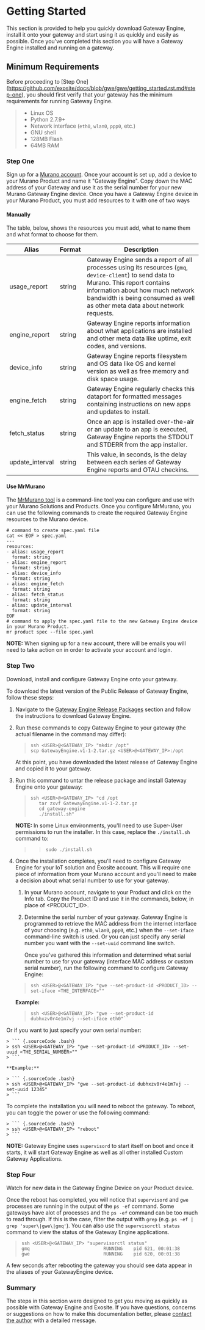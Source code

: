 Getting Started
===============

This section is provided to help you quickly download Gateway Engine,
install it onto your gateway and start using it as quickly and easily as
possible. Once you've completed this section you will have a Gateway
Engine installed and running on a gateway.

Minimum Requirements
--------------------

Before proceeding to [Step One] (https://github.com/exosite/docs/blob/gwe/gwe/getting_started.rst.md#step-one), you should first verify that your
gateway has the minimum requirements for running Gateway Engine.

> -   Linux OS
> -   Python 2.7.9+
> -   Network interface (`eth0`, `wlan0`, `ppp0`, etc.)
> -   GNU shell
> -   128MB Flash
> -   64MB RAM

### Step One

Sign up for a [Murano account](https://exosite.com/murano/). Once your
account is set up, add a device to your Murano Product and name it
"Gateway Engine". Copy down the MAC address of your Gateway and use it
as the serial number for your new Murano Gateway Engine device. Once you
have a Gateway Engine device in your Murano Product, you must add
resources to it with one of two ways

#### Manually

The table, below, shows the resources you must add, what to name them
and what format to choose for them.

| Alias         | Format        | Description   |
| ------------- | ------------- | ------------- |
| usage_report  | string        | Gateway Engine sends a report of all processes using its resources (`gmq`, `device-client`) to send data to Murano. This report contains information about how much network bandwidth is being consumed as well as other meta data about network requests.|
| engine_report | string | Gateway Engine reports information about what applications are installed and other meta data like uptime, exit codes, and versions.         |
| device_info | string | Gateway Engine reports filesystem and OS data like OS and kernel version as well as free memory and disk space usage.|
| engine_fetch | string | Gateway Engine regularly checks this dataport for formatted messages containing instructions on new apps and updates to install.        |
| fetch_status | string | Once an app is installed over-the-air or an update to an app is executed, Gateway Engine reports the STDOUT and STDERR from the app installer.        |
| update_interval | string | This value, in seconds, is the delay between each series of Gateway Engine reports and OTAU checkins.|

#### Use MrMurano

The [MrMurano tool](https://github.com/tadpol/MrMurano) is a
command-line tool you can configure and use with your Murano Solutions
and Products. Once you configure MrMurano, you can use the following
commands to create the required Gateway Engine resources to the Murano
device.

``` {.sourceCode .bash}
# command to create spec.yaml file
cat << EOF > spec.yaml
---
resources:
- alias: usage_report
  format: string
- alias: engine_report
  format: string
- alias: device_info
  format: string
- alias: engine_fetch
  format: string
- alias: fetch_status
  format: string
- alias: update_interval
  format: string 
EOF
# command to apply the spec.yaml file to the new Gateway Engine device in your Murano Product.
mr product spec --file spec.yaml
```

**NOTE:** When signing up for a new account, there will be emails you will need to
take action on in order to activate your account and login.

### Step Two

Download, install and configure Gateway Engine onto your gateway.

To download the latest version of the Public Release of Gateway Engine,
follow these steps:

1.  Navigate to the [Gateway Engine Release Packages](https://github.com/exosite/docs/blob/gwe/gwe/release_packages.rst.md#gateway-engine-release-packages) section and follow the instructions to
    download Gateway Engine.
2.  Run these commands to copy Gateway Engine to your gateway (the
    actual filename in the command may differ):

    > ``` {.sourceCode .bash}
    > ssh <USER>@<GATEWAY_IP> "mkdir /opt"
    > scp GatewayEngine.v1-1-2.tar.gz <USER>@<GATEWAY_IP>:/opt 
    > ```

    At this point, you have downloaded the latest release of Gateway Engine and copied it to your gateway.

3.  Run this command to untar the release package and install Gateway
    Engine onto your gateway:

    > ``` {.sourceCode .bash}
    > ssh <USER>@<GATEWAY_IP> "cd /opt
    >    tar zxvf GatewayEngine.v1-1-2.tar.gz
    >    cd gateway-engine
    >    ./install.sh"
    > ```

    **NOTE:** In some Linux environments, you'll need to use Super-User permissions to run the installer. In this case, replace the `./install.sh` command to:

    > > ``` {.sourceCode .bash}
    > > sudo ./install.sh
    > > ```

4.  Once the installation completes, you'll need to configure Gateway
    Engine for your IoT solution and Exosite account. This will require
    one piece of information from your Murano account and you'll need to
    make a decision about what serial number to use for your gateway.

    1.  In your Murano account, navigate to your Product and click on
        the Info tab. Copy the Product ID and use it in the commands,
        below, in place of &lt;PRODUCT\_ID&gt;.
    2.  Determine the serial number of your gateway. Gateway Engine is
        programmed to retrieve the MAC address from the internet
        interface of your choosing (e.g. `eth0`, `wlan0`,
        `ppp0`, etc.) when the `--set-iface` command-line switch
        is used. Or you can just specify any serial number you want
        with the `--set-uuid` command line switch.
   
        Once you've gathered this information and determined what serial
        number to use for your gateway (interface MAC address or custom
        serial number), run the following command to configure Gateway
        Engine:

    > ``` {.sourceCode .bash}
    > ssh <USER>@<GATEWAY_IP> "gwe --set-product-id <PRODUCT_ID> --set-iface <THE_INTERFACE>""
    > ```

    **Example:**

    > ``` {.sourceCode .bash}
    > ssh <USER>@<GATEWAY_IP> "gwe --set-product-id dubhxzv0r4e1m7vj --set-iface eth0"``
    > ```
    
 Or if you want to just specify your own serial number:

    > ``` {.sourceCode .bash}
    > ssh <USER>@<GATEWAY_IP> "gwe --set-product-id <PRODUCT_ID> --set-uuid <THE_SERIAL_NUMBER>""
    > ```

    **Example:**

    > ``` {.sourceCode .bash}
    > ssh <USER>@<GATEWAY_IP> "gwe --set-product-id dubhxzv0r4e1m7vj --set-uuid 12345"
    > ```
   
To complete the installation you will need to reboot the gateway.
To reboot, you can toggle the power or use the following command:

    > ``` {.sourceCode .bash}
    > ssh <USER>@<GATEWAY_IP> "reboot"
    > ```

**NOTE:** Gateway Engine uses `supervisord` to start itself on boot and once it starts, it will start Gateway Engine as well as all other installed Custom Gateway Applications.

### Step Four

Watch for new data in the Gateway Engine Device on your Product device.

Once the reboot has completed, you will notice that `supervisord` and
`gwe` processes are running in the output of the `ps -ef` command. Some
gateways have alot of processes and the `ps -ef` command can be too much
to read through. If this is the case, filter the output with `grep`
(e.g. `ps -ef | grep 'super\|gwe\|gmq'`). You can also use the
`supervisorctl status` command to view the status of the Gateway Engine
applications.

> ``` {.sourceCode .bash}
> ssh <USER>@<GATEWAY_IP> "supervisorctl status"
> gmq                           RUNNING    pid 621, 00:01:38
> gwe                           RUNNING    pid 620, 00:01:38
> ```

A few seconds after rebooting the gateway you should see data appear in
the aliases of your GatewayEngine device.

### Summary

The steps in this section were designed to get you moving as quickly as
possible with Gateway Engine and Exosite. If you have questions,
concerns or suggestions on how to make this documentation better, please
[contact the author](gwesupport@exosite.com) with a detailed message.
